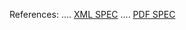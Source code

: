 References:
.... [XML SPEC](https://www.rabbitmq.com/resources/specs/amqp0-9-1.extended.xml)
.... [PDF SPEC](https://www.rabbitmq.com/resources/specs/amqp0-9-1.pdf)

